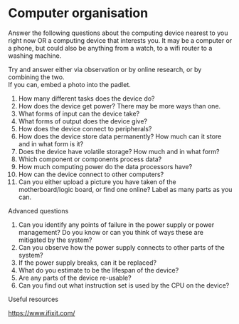 # Computer organisation

Answer the following questions about the computing device nearest to you right now OR a computing device that interests you.  It may be a computer or a phone, but could also be anything from a watch, to a wifi router to a washing machine.

Try and answer either via observation or by online research, or by combining the two.  
If you can, embed a photo into the padlet.




1. How many different tasks does the device do?
2. How does the device get power?  There may be more ways than one.  
3. What forms of input can the device take?
4. What forms of output does the device give?
5. How does the device connect to peripherals?
6. How does the device store data permanently?  How much can it store and in what form is it?
7. Does the device have volatile storage?  How much and in what form?
8. Which component or components process data?
9. How much computing power do the data processors have?
10. How can the device connect to other computers?
11. Can you either upload a picture you have taken of the motherboard/logic board, or find one online?  Label as many parts as you can.  





Advanced questions

1. Can you identify any points of failure in the power supply or power management?  Do you know or can you think of ways these are mitigated by the system?
2. Can you observe how the power supply connects to other parts of the system?
3. If the power supply breaks, can it be replaced?
4. What do you estimate to be the lifespan of the device?
5. Are any parts of the device re-usable?
6. Can you find out what instruction set is used by the CPU on the device?


Useful resources

https://www.ifixit.com/
